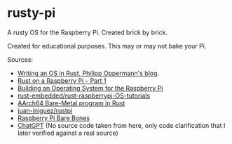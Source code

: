 # rusty-pi

A rusty OS for the Raspberry Pi. Created brick by brick.

Created for educational purposes. This may or may not bake your Pi.

Sources:
- [Writing an OS in Rust, Philipp Oppermann's blog](os.phil-opp.com).
- [Rust on a Raspberry Pi – Part 1](https://harmonicss.co.uk/bare-metal/rust-on-a-raspberry-pi-part-1/)
- [Building an Operating System for the Raspberry Pi](jsandler18.github.io)
- [rust-embedded/rust-raspberrypi-OS-tutorials](https://github.com/rust-embedded/rust-raspberrypi-OS-tutorials)
- [AArch64 Bare-Metal program in Rust](https://lowenware.com/blog/aarch64-bare-metal-program-in-rust/#writing-linker-script)
- [juan-iniguez/rustpi](https://github.com/juan-iniguez/rustpi)
- [Raspberry Pi Bare Bones](https://wiki.osdev.org/Raspberry_Pi_Bare_Bones)
- [ChatGPT](chat.openai.com) (No source code taken from here, only code clarification that I later verified against a real source)